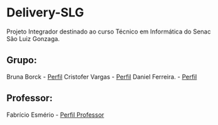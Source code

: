 # Delivery-SLG

Projeto Integrador destinado ao curso Técnico em Informática do Senac São Luiz Gonzaga. 

## Grupo: 
Bruna Borck -  [Perfil](https://github.com/xnectunex)
Cristofer Vargas - [Perfil](https://github.com/Cristofer-Vargas)
Daniel Ferreira. - [Perfil](https://github.com/DanielFerreiraFeiden)

## Professor: 
Fabrício Esmério - [Perfil Professor](https://github.com/fabricioesmerio)
